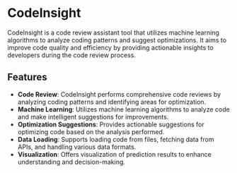 # CodeInsight

CodeInsight is a code review assistant tool that utilizes machine learning algorithms to analyze coding patterns and suggest optimizations. It aims to improve code quality and efficiency by providing actionable insights to developers during the code review process.

## Features

- **Code Review**: CodeInsight performs comprehensive code reviews by analyzing coding patterns and identifying areas for optimization.
- **Machine Learning**: Utilizes machine learning algorithms to analyze code and make intelligent suggestions for improvements.
- **Optimization Suggestions**: Provides actionable suggestions for optimizing code based on the analysis performed.
- **Data Loading**: Supports loading code from files, fetching data from APIs, and handling various data formats.
- **Visualization**: Offers visualization of prediction results to enhance understanding and decision-making.
